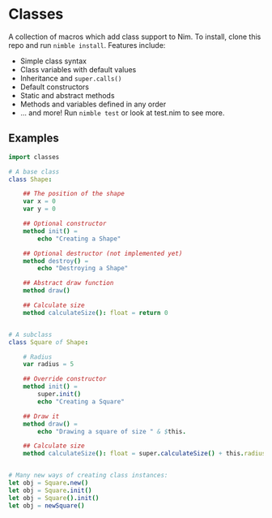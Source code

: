 # Classes

A collection of macros which add class support to Nim. To install, clone this repo and run `nimble install`. Features include:

- Simple class syntax
- Class variables with default values
- Inheritance and `super.calls()`
- Default constructors
- Static and abstract methods
- Methods and variables defined in any order
- ... and more! Run `nimble test` or look at test.nim to see more.

## Examples

```nim
import classes

# A base class
class Shape:

    ## The position of the shape
    var x = 0
    var y = 0

    ## Optional constructor
    method init() =
        echo "Creating a Shape"

    ## Optional destructor (not implemented yet)
    method destroy() =
        echo "Destroying a Shape"

    ## Abstract draw function
    method draw()

    ## Calculate size
    method calculateSize(): float = return 0


# A subclass
class Square of Shape:

    # Radius
    var radius = 5

    ## Override constructor
    method init() =
        super.init()
        echo "Creating a Square"

    ## Draw it
    method draw() =
        echo "Drawing a square of size " & $this.

    ## Calculate size
    method calculateSize(): float = super.calculateSize() + this.radius


# Many new ways of creating class instances:
let obj = Square.new()
let obj = Square.init()
let obj = Square().init()
let obj = newSquare()
```